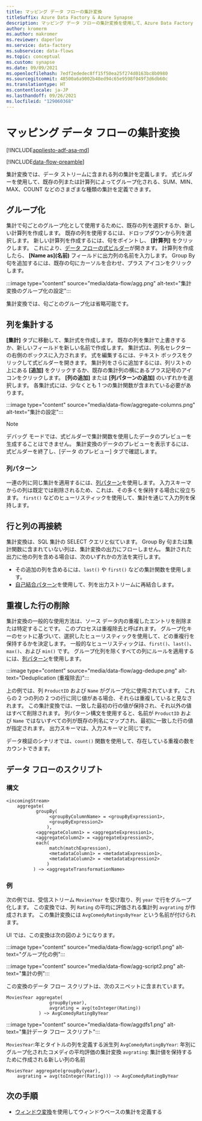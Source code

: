 ```yaml
---
title: マッピング データ フローの集計変換
titleSuffix: Azure Data Factory & Azure Synapse
description: マッピング データ フローの集計変換を使用して、Azure Data Factory と Synapse Analyatics で大規模にデータを集計する方法について説明します。
author: kromerm
ms.author: makromer
ms.reviewer: daperlov
ms.service: data-factory
ms.subservice: data-flows
ms.topic: conceptual
ms.custom: synapse
ms.date: 09/09/2021
ms.openlocfilehash: 7edf2ededec8ff15f50ea25f274d0163bc8b0980
ms.sourcegitcommit: 48500a6a9002b48ed94c65e9598f049f3d6db60c
ms.translationtype: HT
ms.contentlocale: ja-JP
ms.lasthandoff: 09/26/2021
ms.locfileid: "129060368"
---
```

# <a name="aggregate-transformation-in-mapping-data-flow"></a>マッピング データ フローの集計変換

[!INCLUDE[appliesto-adf-asa-md](includes/appliesto-adf-asa-md.md)]

[!INCLUDE[data-flow-preamble](includes/data-flow-preamble.md)]

集計変換では、データ ストリームに含まれる列の集計を定義します。 式ビルダーを使用して、既存の列または計算列によってグループ化される、SUM、MIN、MAX、COUNT などのさまざまな種類の集計を定義できます。

## <a name="group-by"></a>グループ化

集計で句ごとのグループ化として使用するために、既存の列を選択するか、新しい計算列を作成します。 既存の列を使用するには、ドロップダウンから列を選択します。 新しい計算列を作成するには、句をポイントし、 **[計算列]** をクリックします。 これにより、[データ フローの式ビルダー](concepts-data-flow-expression-builder.md)が開きます。 計算列を作成したら、 **[Name as]\(名前\)** フィールドに出力列の名前を入力します。 Group By 句を追加するには、既存の句にカーソルを合わせ、プラス アイコンをクリックします。

:::image type="content" source="media/data-flow/agg.png" alt-text="集計変換のグループ化の設定":::

集計変換では、句ごとのグループ化は省略可能です。

## <a name="aggregate-columns"></a>列を集計する

**[集計]** タブに移動して、集計式を作成します。 既存の列を集計で上書きするか、新しいフィールドを新しい名前で作成します。 集計式は、列名セレクターの右側のボックスに入力されます。 式を編集するには、テキスト ボックスをクリックして式ビルダーを開きます。 集計列をさらに追加するには、列リストの上にある **[追加]** をクリックするか、既存の集計列の横にあるプラス記号のアイコンをクリックします。 **[列の追加]** または **[列パターンの追加]** のいずれかを選択します。 各集計式には、少なくとも 1 つの集計関数が含まれている必要があります。

:::image type="content" source="media/data-flow/aggregate-columns.png" alt-text="集計の設定":::

> [!NOTE]
> デバッグ モードでは、式ビルダーで集計関数を使用したデータのプレビューを生成することはできません。 集計変換のデータのプレビューを表示するには、式ビルダーを終了し、[データ のプレビュー] タブで確認します。

### <a name="column-patterns"></a>列パターン

一連の列に同じ集計を適用するには、[列パターン](concepts-data-flow-column-pattern.md)を使用します。 入力スキーマからの列は既定では削除されるため、これは、その多くを保持する場合に役立ちます。 `first()` などのヒューリスティックを使用して、集計を通じて入力列を保持します。

## <a name="reconnect-rows-and-columns"></a>行と列の再接続

集計変換は、SQL 集計の SELECT クエリと似ています。 Group By 句または集計関数に含まれていない列は、集計変換の出力にフローしません。 集計された出力に他の列を含める場合は、次のいずれかの方法を実行します。

* その追加の列を含めるには、`last()` や `first()` などの集計関数を使用します。
* [自己結合パターン](https://mssqldude.wordpress.com/2018/12/20/adf-data-flows-self-join/)を使用して、列を出力ストリームに再結合します。

## <a name="removing-duplicate-rows"></a>重複した行の削除

集計変換の一般的な使用方法は、ソース データ内の重複したエントリを削除または特定することです。 このプロセスは重複除去と呼ばれます。 グループ化キーのセットに基づいて、選択したヒューリスティックを使用して、どの重複行を保持するかを決定します。 一般的なヒューリスティックは、`first()`、`last()`、`max()`、および `min()` です。 グループ化列を除くすべての列にルールを適用するには、[列パターン](concepts-data-flow-column-pattern.md)を使用します。

:::image type="content" source="media/data-flow/agg-dedupe.png" alt-text="Deduplication (重複除去)":::

上の例では、列 `ProductID` および `Name` がグループ化に使用されています。 これらの 2 つの列の 2 つの行に同じ値がある場合、それらは重複していると見なされます。 この集計変換では、一致した最初の行の値が保持され、それ以外の値はすべて削除されます。 列パターン構文を使用すると、名前が `ProductID` および `Name` ではないすべての列が既存の列名にマップされ、最初に一致した行の値が指定されます。 出力スキーマは、入力スキーマと同じです。

データ検証のシナリオでは、`count()` 関数を使用して、存在している重複の数をカウントできます。

## <a name="data-flow-script"></a>データ フローのスクリプト

### <a name="syntax"></a>構文

```
<incomingStream>
    aggregate(
           groupBy(
                <groupByColumnName> = <groupByExpression1>,
                <groupByExpression2>
               ),
           <aggregateColumn1> = <aggregateExpression1>,
           <aggregateColumn2> = <aggregateExpression2>,
           each(
                match(matchExpression),
                <metadataColumn1> = <metadataExpression1>,
                <metadataColumn2> = <metadataExpression2>
               )
          ) ~> <aggregateTransformationName>
```

### <a name="example"></a>例

次の例では、受信ストリーム `MoviesYear` を受け取り、列 `year` で行をグループ化します。 この変換では、列 `Rating` の平均に評価される集計列 `avgrating` が作成されます。 この集計変換には `AvgComedyRatingsByYear` という名前が付けられます。

UI では、この変換は次の図のようになります。

:::image type="content" source="media/data-flow/agg-script1.png" alt-text="グループ化の例":::

:::image type="content" source="media/data-flow/agg-script2.png" alt-text="集計の例":::

この変換のデータ フロー スクリプトは、次のスニペットに含まれています。

```
MoviesYear aggregate(
                groupBy(year),
                avgrating = avg(toInteger(Rating))
            ) ~> AvgComedyRatingByYear
```

:::image type="content" source="media/data-flow/aggdfs1.png" alt-text="集計データ フロー スクリプト":::

```MoviesYear```:年とタイトルの列を定義する派生列 ```AvgComedyRatingByYear```: 年別にグループ化されたコメディの平均評価の集計変換 ```avgrating```: 集計値を保持するために作成される新しい列の名前

```
MoviesYear aggregate(groupBy(year),
    avgrating = avg(toInteger(Rating))) ~> AvgComedyRatingByYear
```

## <a name="next-steps"></a>次の手順

* [ウィンドウ変換](data-flow-window.md)を使用してウィンドウベースの集計を定義する
